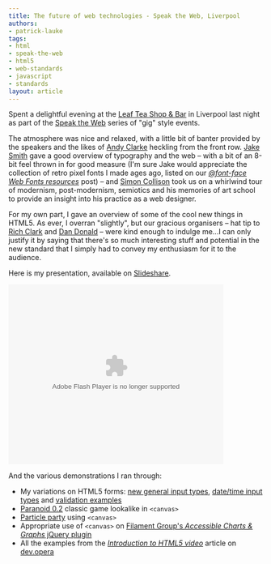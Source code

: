 ```yaml
---
title: The future of web technologies - Speak the Web, Liverpool
authors:
- patrick-lauke
tags:
- html
- speak-the-web
- html5
- web-standards
- javascript
- standards
layout: article
---
```

<p>Spent a delightful evening at the <a href="http://www.thisisleaf.co.uk/">Leaf Tea Shop &amp; Bar</a> in Liverpool last night as part of the <a href="http://speaktheweb.org/">Speak the Web</a> series of &quot;gig&quot; style events.</p>
<p>The atmosphere was nice and relaxed, with a little bit of banter provided by the speakers and the likes of <a href="http://www.stuffandnonsense.co.uk/">Andy Clarke</a> heckling from the front row. <a href="http://www.systemerror.co.uk/">Jake Smith</a> gave a good overview of typography and the web – with a bit of an 8-bit feel thrown in for good measure (I&#39;m sure Jake would appreciate the collection of retro pixel fonts I made ages ago, listed on our <a href="http://my.opera.com/ODIN/blog/font-face-web-fonts-resources"><cite>@font-face Web Fonts resources</cite></a> post) – and <a href="http://colly.com/">Simon Collison</a> took us on a whirlwind tour of modernism, post-modernism, semiotics and his memories of art school to provide an insight into his practice as a web designer.</p>
<p>For my own part, I gave an overview of some of the cool new things in HTML5. As ever, I overran &quot;slightly&quot;, but our gracious organisers – hat tip to <a href="http://richclarkdesign.com/">Rich Clark</a> and <a href="http://hereinthehive.com/">Dan Donald</a> – were kind enough to indulge me...I can only justify it by saying that there&#39;s so much interesting stuff and potential in the new standard that I simply had to convey my enthusiasm for it to the audience.</p>
<p>Here is my presentation, available on <a href="http://www.slideshare.net/redux/speak-the-web-15022010">Slideshare</a>.</p>
<object width="425" height="355"><param name="movie" value="http://static.slidesharecdn.com/swf/ssplayer2.swf?doc=speaktheweb15-02-2010-100215074929-phpapp02&amp;stripped_title=speak-the-web-15022010" /><param name="allowFullScreen" value="true" /><param name="allowScriptAccess" value="never" /><embed src="http://static.slidesharecdn.com/swf/ssplayer2.swf?doc=speaktheweb15-02-2010-100215074929-phpapp02&amp;stripped_title=speak-the-web-15022010" type="application/x-shockwave-flash" allowfullscreen="true" width="425" height="355" allowscriptaccess="never" /></object>
<p>And the various demonstrations I ran through:</p>
<ul>
<li>My variations on HTML5 forms: <a href="http://people.opera.com/patrickl/experiments/forms/newtypes">new general input types</a>, <a href="http://people.opera.com/patrickl/experiments/forms/date-time">date/time input types</a> and <a href="http://people.opera.com/patrickl/experiments/forms/validation">validation examples</a></li>
<li><a href="http://www.splintered.co.uk/experiments/archives/paranoid_0.2/">Paranoid 0.2</a> classic game lookalike in <code>&lt;canvas&gt;</code></li>
<li><a href="http://people.opera.com/patrickl/experiments/canvas/particle/2/">Particle party</a> using <code>&lt;canvas&gt;</code></li>
<li>Appropriate use of <code>&lt;canvas&gt;</code> on <a href="http://www.filamentgroup.com/lab/jquery_visualize_plugin_accessible_charts_graphs_from_tables_html5_canvas/">Filament Group&#39;s <cite>Accessible Charts &amp; Graphs</cite> jQuery plugin</a></li>
<li>All the examples from the <a href="http://dev.opera.com/articles/view/introduction-html5-video/"><cite>Introduction to HTML5 video</cite></a> article on <a href="http://dev.opera.com">dev.opera</a></li>
</ul>

